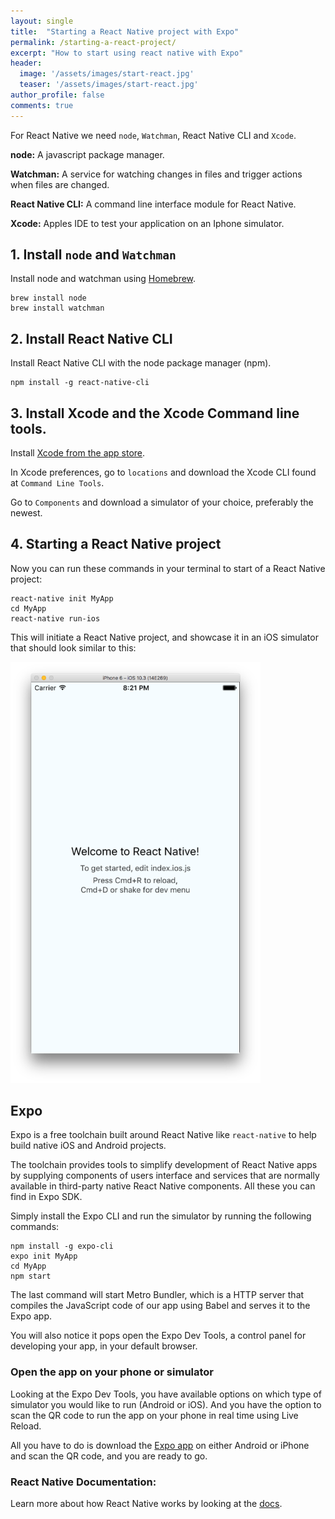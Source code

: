```yaml
---
layout: single
title:  "Starting a React Native project with Expo"
permalink: /starting-a-react-project/
excerpt: "How to start using react native with Expo"
header:
  image: '/assets/images/start-react.jpg'
  teaser: '/assets/images/start-react.jpg'
author_profile: false
comments: true
---
```


For React Native we need `node`, `Watchman`, React Native CLI and `Xcode`.

**node:**
A javascript package manager.

**Watchman:**
A service for watching changes in files and trigger actions when files are changed.

**React Native CLI:**
A command line interface module for React Native.

**Xcode:**
Apples IDE to test your application on an Iphone simulator.

## 1. Install `node` and `Watchman`

Install node and watchman using [Homebrew](https://brew.sh/index_se.html).

```
brew install node
brew install watchman
```

## 2. Install React Native CLI

Install React Native CLI with the node package manager (npm).

```
npm install -g react-native-cli
```
## 3. Install Xcode and the Xcode Command line tools.

Install [Xcode from the app store](https://itunes.apple.com/us/app/xcode/id497799835?mt=12).

In Xcode preferences, go to `locations` and download the Xcode CLI found at `Command Line Tools`.

Go to `Components` and download a simulator of your choice, preferably the newest.

## 4. Starting a React Native project

Now you can run these commands in your terminal to start of a React Native project:

```
react-native init MyApp
cd MyApp
react-native run-ios
```

This will initiate a React Native project, and showcase it in an iOS simulator that should look similar to this:

<img src="../assets/images/React-native-ios.png" alt="react-native" width="400">

## Expo

Expo is a free toolchain built around React Native like `react-native` to help build native iOS and Android projects.

The toolchain provides tools to simplify development of React Native apps by supplying components of users interface and services that are normally available in third-party native React Native components. All these you can find in Expo SDK.

Simply install the Expo CLI and run the simulator by running the following commands:

```
npm install -g expo-cli
expo init MyApp
cd MyApp
npm start
```

The last command will start Metro Bundler, which is a HTTP server that compiles the JavaScript code of our app using Babel and serves it to the Expo app.

You will also notice it pops open the Expo Dev Tools, a control panel for developing your app, in your default browser.

### Open the app on your phone or simulator

Looking at the Expo Dev Tools, you have available options on which type of simulator you would like to run (Android or iOS). And you have the option to scan the QR code to run the app on your phone in real time using Live Reload.

All you have to do is download the [Expo app](https://expo.io/tools#client) on either Android or iPhone and scan the QR code, and you are ready to go.


### React Native Documentation:

Learn more about how React Native works by looking at the [docs](https://facebook.github.io/react-native/docs/tutorial.html).
